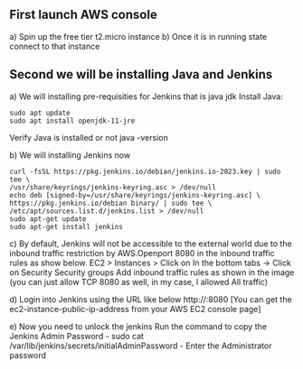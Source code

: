 First launch AWS console
------------------------------------
  a) Spin up the free tier t2.micro instance 
  b) Once it is in running state connect to that instance

Second we will be installing Java and Jenkins
----------------------------------------------
  a) We will installing pre-requisities for Jenkins that is java jdk
  Install Java:
  
    sudo apt update
    sudo apt install openjdk-11-jre
	
  Verify Java is installed or not
  	java -version
    
  b) We will installing Jenkins now
  
    curl -fsSL https://pkg.jenkins.io/debian/jenkins.io-2023.key | sudo tee \
    /usr/share/keyrings/jenkins-keyring.asc > /dev/null
    echo deb [signed-by=/usr/share/keyrings/jenkins-keyring.asc] \
    https://pkg.jenkins.io/debian binary/ | sudo tee \
    /etc/apt/sources.list.d/jenkins.list > /dev/null
    sudo apt-get update
    sudo apt-get install jenkins

  c) By default, Jenkins will not be accessible to the external world due to the inbound traffic restriction by AWS.Openport 8080 in the inbound traffic rules as show below.
      EC2 > Instances > Click on
      In the bottom tabs -> Click on Security Security groups
      Add inbound traffic rules as shown in the image (you can just allow TCP 8080 as well, in my case, I allowed All    traffic)

  d)  Login into Jenkins using the URL like below
      http://:8080 [You can get the ec2-instance-public-ip-address from your AWS EC2 console page]

  e)  Now you need to unlock the jenkins
      Run the command to copy the Jenkins Admin Password - sudo cat /var/lib/jenkins/secrets/initialAdminPassword - Enter the Administrator password
      


  
